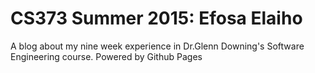 # CS373 Summer 2015: Efosa Elaiho

A blog about my nine week experience in Dr.Glenn Downing's Software Engineering course.
Powered by Github Pages
